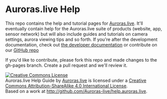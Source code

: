 # Auroras.live Help
This repo contains the help and tutorial pages for [Auroras.live](http://auroras.live). It'll eventually contain help for the Auroras.live suite of products (website, app, sensor network) but will also include guides and tutorials on camera settings, aurora viewing tips and so forth. If you're after the development documentation, check out [the developer documentation](http://developers.auroras.live) or contribute on our [GitHub repo](http://github.com/Auroras-live/developers.auroras.live)

If you'd like to contribute, please fork this repo and made changes to the gh-pages branch. Create a pull request and we'll review it.

<a rel="license" href="http://creativecommons.org/licenses/by-sa/4.0/"><img alt="Creative Commons License" style="border-width:0" src="https://i.creativecommons.org/l/by-sa/4.0/88x31.png" /></a><br /><span xmlns:dct="http://purl.org/dc/terms/" property="dct:title">Auroras.live Help Guide</span> by <a xmlns:cc="http://creativecommons.org/ns#" href="http://auroras.live" property="cc:attributionName" rel="cc:attributionURL">Auroras.live</a> is licensed under a <a rel="license" href="http://creativecommons.org/licenses/by-sa/4.0/">Creative Commons Attribution-ShareAlike 4.0 International License</a>.<br />Based on a work at <a xmlns:dct="http://purl.org/dc/terms/" href="http://github.com/Auroras-live/help.auroras.live" rel="dct:source">http://github.com/Auroras-live/help.auroras.live</a>.
